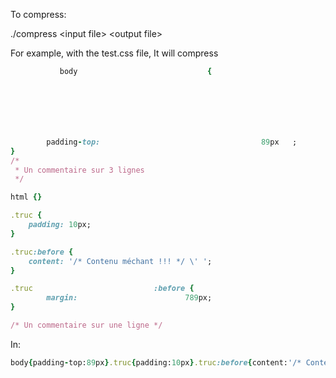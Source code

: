 To compress:

./compress \<input file\> \<output file\>

For example, with the test.css file, It will compress
```ruby
           body 							{







		padding-top: 									89px   ;
}
/*
 * Un commentaire sur 3 lignes
 */

html {}

.truc {
	padding: 10px;
}

.truc:before {
	content: '/* Contenu méchant !!! */ \' ';
}

.truc                           :before {
        margin:                        789px;
}

/* Un commentaire sur une ligne */
```

In:

```ruby
body{padding-top:89px}.truc{padding:10px}.truc:before{content:'/* Contenu méchant !!! */ \' '}.truc :before{margin:789px}
```
